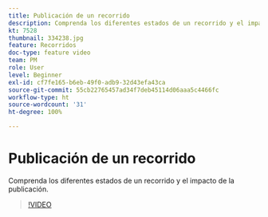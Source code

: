 ```yaml
---
title: Publicación de un recorrido
description: Comprenda los diferentes estados de un recorrido y el impacto de la publicación.
kt: 7528
thumbnail: 334238.jpg
feature: Recorridos
doc-type: feature video
team: PM
role: User
level: Beginner
exl-id: cf7fe165-b6eb-49f0-adb9-32d43efa43ca
source-git-commit: 55cb22765457ad34f7deb45114d06aaa5c4466fc
workflow-type: ht
source-wordcount: '31'
ht-degree: 100%

---
```


# Publicación de un recorrido

Comprenda los diferentes estados de un recorrido y el impacto de la publicación.

>[!VIDEO](https://video.tv.adobe.com/v/334238?quality=12)
